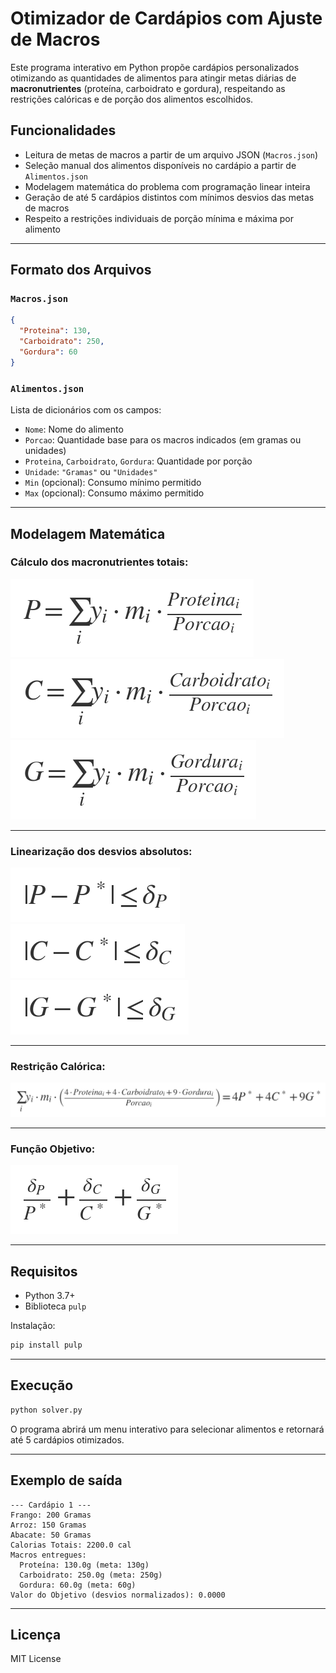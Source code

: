 # Otimizador de Cardápios com Ajuste de Macros

Este programa interativo em Python propõe cardápios personalizados otimizando as quantidades de alimentos para atingir metas diárias de **macronutrientes** (proteína, carboidrato e gordura), respeitando as restrições calóricas e de porção dos alimentos escolhidos.

## Funcionalidades

- Leitura de metas de macros a partir de um arquivo JSON (`Macros.json`)
- Seleção manual dos alimentos disponíveis no cardápio a partir de `Alimentos.json`
- Modelagem matemática do problema com programação linear inteira
- Geração de até 5 cardápios distintos com mínimos desvios das metas de macros
- Respeito a restrições individuais de porção mínima e máxima por alimento

---

## Formato dos Arquivos

### `Macros.json`

```json
{
  "Proteina": 130,
  "Carboidrato": 250,
  "Gordura": 60
}
```

### `Alimentos.json`

Lista de dicionários com os campos:

- `Nome`: Nome do alimento
- `Porcao`: Quantidade base para os macros indicados (em gramas ou unidades)
- `Proteina`, `Carboidrato`, `Gordura`: Quantidade por porção
- `Unidade`: `"Gramas"` ou `"Unidades"`
- `Min` (opcional): Consumo mínimo permitido
- `Max` (opcional): Consumo máximo permitido

---

## Modelagem Matemática

### Cálculo dos macronutrientes totais:

![Proteína](equations/macros_protein.png)  
![Carboidrato](equations/macros_carb.png)  
![Gordura](equations/macros_fat.png)

---

### Linearização dos desvios absolutos:

![Desvio Proteína](equations/linearizacao_protein.png)  
![Desvio Carboidrato](equations/linearizacao_carb.png)  
![Desvio Gordura](equations/linearizacao_fat.png)

---

### Restrição Calórica:

![Restrição Calórica](equations/calorias_expr.png)

---

### Função Objetivo:

![Função Objetivo](equations/funcao_objetivo.png)

---

## Requisitos

- Python 3.7+
- Biblioteca `pulp`

Instalação:

```bash
pip install pulp
```

---

## Execução

```bash
python solver.py
```

O programa abrirá um menu interativo para selecionar alimentos e retornará até 5 cardápios otimizados.

---

## Exemplo de saída

```
--- Cardápio 1 ---
Frango: 200 Gramas
Arroz: 150 Gramas
Abacate: 50 Gramas
Calorias Totais: 2200.0 cal
Macros entregues:
  Proteína: 130.0g (meta: 130g)
  Carboidrato: 250.0g (meta: 250g)
  Gordura: 60.0g (meta: 60g)
Valor do Objetivo (desvios normalizados): 0.0000
```

---

## Licença

MIT License
